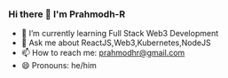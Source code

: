 ### Hi there 👋 I'm Prahmodh-R

- 🌱 I’m currently learning Full Stack Web3 Development
- 💬 Ask me about ReactJS,Web3,Kubernetes,NodeJS
- 📫 How to reach me: prahmodhr@gmail.com
- 😄 Pronouns: he/him

<!--
**Prahmodh-R/Prahmodh-R** is a ✨ _special_ ✨ repository because its `README.md` (this file) appears on your GitHub profile.

Here are some ideas to get you started:

- 🔭 I’m currently working on ...
- 🌱 I’m currently learning Full Stack Web3 Development
- 👯 I’m looking to collaborate on ...
- 🤔 I’m looking for help with ...
- 💬 Ask me about ReactJS,Web3,Kubernetes,NodeJS
- 📫 How to reach me: prahmodhr@gmail.com
- 😄 Pronouns: he/him
- ⚡ Fun fact: ...
-->
